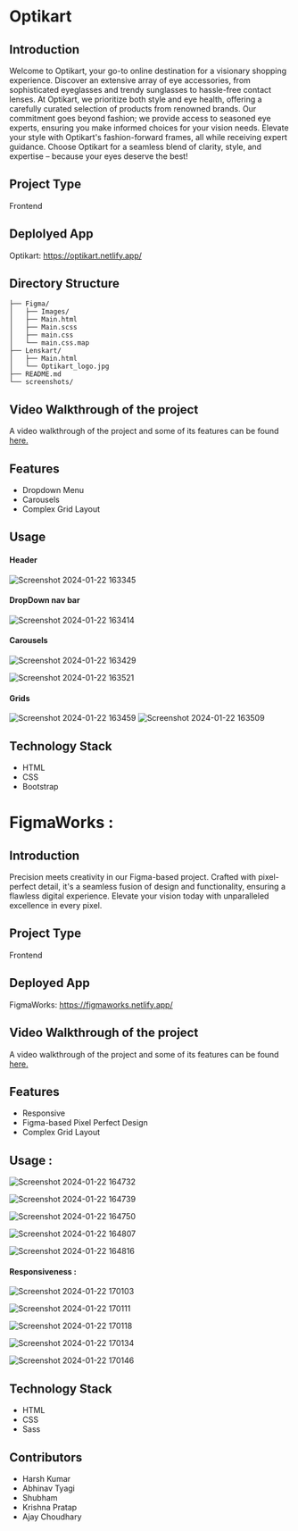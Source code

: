 # Optikart

## Introduction
Welcome to Optikart, your go-to online destination for a visionary shopping experience. Discover an extensive array of eye accessories, from sophisticated eyeglasses and trendy sunglasses to hassle-free contact lenses. At Optikart, we prioritize both style and eye health, offering a carefully curated selection of products from renowned brands. Our commitment goes beyond fashion; we provide access to seasoned eye experts, ensuring you make informed choices for your vision needs. Elevate your style with Optikart's fashion-forward frames, all while receiving expert guidance. Choose Optikart for a seamless blend of clarity, style, and expertise – because your eyes deserve the best!


## Project Type
Frontend

## Deplolyed App
Optikart: https://optikart.netlify.app/

## Directory Structure

```
├── Figma/
│   ├── Images/
│   ├── Main.html
│   ├── Main.scss
│   ├── main.css
│   └── main.css.map
├── Lenskart/
│   ├── Main.html
│   └── Optikart_logo.jpg
├── README.md
└── screenshots/
```

## Video Walkthrough of the project
A video walkthrough of the project and some of its features can be found [here.](https://youtu.be/5Q2Vf75PNhM)

## Features
- Dropdown Menu
- Carousels
- Complex Grid Layout

## Usage

#### Header 

![Screenshot 2024-01-22 163345](https://github.com/CodingRun15/Web-204-Project/assets/150140715/35f928a8-e02b-4312-a2b4-57f1ee83d7d3)

#### DropDown nav bar

![Screenshot 2024-01-22 163414](https://github.com/CodingRun15/Web-204-Project/assets/150140715/81b375d3-fc72-4e5e-8ffc-e0c6056a8c3a)

#### Carousels

![Screenshot 2024-01-22 163429](https://github.com/CodingRun15/Web-204-Project/assets/150140715/d1df70cc-071a-44ca-b1b4-d452476b832b)

![Screenshot 2024-01-22 163521](https://github.com/CodingRun15/Web-204-Project/assets/150140715/64baf281-ac5a-432e-978b-d218bafa6da1)

#### Grids

![Screenshot 2024-01-22 163459](https://github.com/CodingRun15/Web-204-Project/assets/150140715/eb4730b8-1b39-471c-8540-e280869d2963)
![Screenshot 2024-01-22 163509](https://github.com/CodingRun15/Web-204-Project/assets/150140715/2b6c830f-99d5-4c05-b4eb-4bd7413a7228)

## Technology Stack

- HTML
- CSS
- Bootstrap



# FigmaWorks :

## Introduction
Precision meets creativity in our Figma-based project. Crafted with pixel-perfect detail, it's a seamless fusion of design and functionality, ensuring a flawless digital experience. Elevate your vision today with unparalleled excellence in every pixel.

## Project Type
Frontend

## Deployed App
FigmaWorks: https://figmaworks.netlify.app/

## Video Walkthrough of the project
A video walkthrough of the project and some of its features can be found [here.](https://youtu.be/5Q2Vf75PNhM)

## Features
- Responsive
- Figma-based Pixel Perfect Design
- Complex Grid Layout

## Usage : 

![Screenshot 2024-01-22 164732](https://github.com/CodingRun15/Web-204-Project/assets/150140715/8b5cd79e-1acc-4ebf-9169-3b6d3f3bb00f)

![Screenshot 2024-01-22 164739](https://github.com/CodingRun15/Web-204-Project/assets/150140715/1bdce286-7a7b-4e29-a092-072fd0d87dd9)

![Screenshot 2024-01-22 164750](https://github.com/CodingRun15/Web-204-Project/assets/150140715/5dd8f0d2-ea62-47e9-9b40-b95d0900be61)

![Screenshot 2024-01-22 164807](https://github.com/CodingRun15/Web-204-Project/assets/150140715/fb4093c7-b7f2-49f5-b49a-4e61d438c2bc)

![Screenshot 2024-01-22 164816](https://github.com/CodingRun15/Web-204-Project/assets/150140715/63f28ae6-12ad-4ca9-a409-93fce5161ca5)


#### Responsiveness : 

![Screenshot 2024-01-22 170103](https://github.com/CodingRun15/Web-204-Project/assets/150140715/cbbff2ac-b9d9-43ee-8a9c-ab81a37eb155)

![Screenshot 2024-01-22 170111](https://github.com/CodingRun15/Web-204-Project/assets/150140715/e35ed536-ecd1-4b9d-b56c-7d9367a8e141)

![Screenshot 2024-01-22 170118](https://github.com/CodingRun15/Web-204-Project/assets/150140715/a3537c3a-8cbb-4635-9d64-29195ba0fdce)

![Screenshot 2024-01-22 170134](https://github.com/CodingRun15/Web-204-Project/assets/150140715/3a078de0-c47a-4340-b1c3-5783ba3db386)

![Screenshot 2024-01-22 170146](https://github.com/CodingRun15/Web-204-Project/assets/150140715/50e6ffd8-ce28-4fdf-b9dd-a575a31975a9)


## Technology Stack

- HTML
- CSS
- Sass

## Contributors

- Harsh Kumar 
- Abhinav Tyagi
- Shubham
- Krishna Pratap
- Ajay Choudhary
